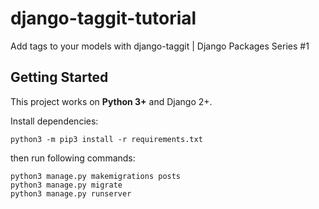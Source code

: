 # django-taggit-tutorial
Add tags to your models with django-taggit | Django Packages Series #1

## Getting Started

This project works on **Python 3+** and Django 2+.

Install dependencies:

```
python3 -m pip3 install -r requirements.txt
```
then run following commands:


```
python3 manage.py makemigrations posts
python3 manage.py migrate
python3 manage.py runserver
```
